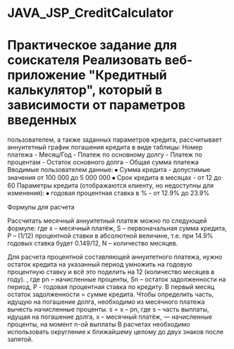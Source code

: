 # JAVA_JSP_CreditCalculator

# Практическое задание для соискателя Реализовать веб-приложение "Кредитный калькулятор", который в зависимости от параметров введенных 
пользователем, а также заданных параметров кредита, рассчитывает аннуитетный график погашения кредита в виде таблицы: 
Номер платежа - Месяц/Год  - Платеж по основному долгу -  Платеж по процентам - Остаток основного долга - 
Общая сумма платежа Вводимые пользователем данные: 
⦁ Сумма кредита - допустимые значения от 100 000 до 5 000 000 
⦁ Срок кредита в месяцах - от 12 до 60 Параметры кредита (отображаются клиенту, но недоступны для изменения): 
⦁ годовая процентная ставка в % - от 12.9% до 23.9%

Формулы для расчета

Рассчитать месячный аннуитетный платеж можно по следующей формуле:  где 
x – месячный платёж, 
S – первоначальная сумма кредита, 
P – (1/12) процентной ставки в абсолютной величине, т.е. при 14.9% годовых ставка будет 0.149/12, 
N – количество месяцев.   

Для расчета процентной составляющей аннуитетного платежа, нужно остаток кредита на указанный период умножить на годовую процентную ставку 
и всё это поделить на 12 (количество месяцев в году). , где pn – начисленные проценты, Sn – остаток задолженности на период, 
P - годовая процентная ставка по кредиту.
В первый месяц остаток задолженности = сумме кредита. Чтобы определить часть, идущую на погашение долга, необходимо из месячного платежа 
вычесть начисленные проценты. s = x – pn, где s – часть выплаты, идущая на погашение долга, x – месячный платёж,  — начисленные проценты,
на момент n-ой выплаты В расчетах необходимо использовать округление к ближайшему целому до двух знаков после запятой.
